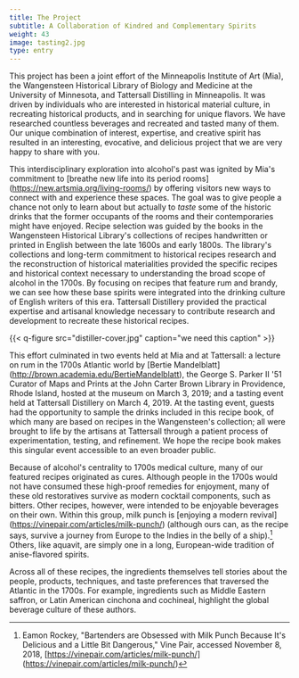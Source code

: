 ```yaml
---
title: The Project
subtitle: A Collaboration of Kindred and Complementary Spirits
weight: 43
image: tasting2.jpg
type: entry
---
```


This project has been a joint effort of the Minneapolis Institute of Art (Mia), the Wangensteen Historical Library of Biology and Medicine at the University of Minnesota, and Tattersall Distilling in Minneapolis. It was driven by individuals who are interested in historical material culture, in recreating historical products, and in searching for unique flavors. We have researched countless beverages and recreated and tasted many of them. Our unique combination of interest, expertise, and creative spirit has resulted in an interesting, evocative, and delicious project that we are very happy to share with you.

This interdisciplinary exploration into alcohol's past was ignited by Mia's commitment to [breathe new life into its period rooms] (https://new.artsmia.org/living-rooms/) by offering visitors new ways to connect with and experience these spaces. The goal was to give people a chance not only to learn about but actually to *taste* some of the historic drinks that the former occupants of the rooms and their contemporaries might have enjoyed. Recipe selection was guided by the books in the Wangensteen Historical Library's collections of recipes handwritten or printed in English between the late 1600s and early 1800s. The library's collections and long-term commitment to historical recipes research and the reconstruction of historical materialities provided the specific recipes and historical context necessary to understanding the broad scope of alcohol in the 1700s. By focusing on recipes that feature rum and brandy, we can see how these base spirits were integrated into the drinking culture of English writers of this era. Tattersall Distillery provided the practical expertise and artisanal knowledge necessary to contribute research and development to recreate these historical recipes.

{{< q-figure src="distiller-cover.jpg"  caption="we need this caption"  >}}

This effort culminated in two events held at Mia and at Tattersall: a lecture on rum in the 1700s Atlantic world by [Bertie Mandelblatt] (http://brown.academia.edu/BertieMandelblatt), the George S. Parker II '51 Curator of Maps and Prints at the John Carter Brown Library in Providence, Rhode Island, hosted at the museum on March 3, 2019; and a tasting event held at Tattersall Distillery on March 4, 2019. At the tasting event, guests had the opportunity to sample the drinks included in this recipe book, of which many are based on recipes in the Wangensteen's collection; all were brought to life by the artisans at Tattersall through a patient process of experimentation, testing, and refinement. We hope the recipe book makes this singular event accessible to an even broader public.

Because of alcohol's centrality to 1700s medical culture, many of our featured recipes originated as cures. Although people in the 1700s would not have consumed these high-proof remedies for enjoyment, many of these old restoratives survive as modern cocktail components, such as bitters. Other recipes, however, were intended to be enjoyable beverages on their own. Within this group, milk punch is [enjoying a modern revival] (https://vinepair.com/articles/milk-punch/) (although ours can, as the recipe says, survive a journey from Europe to the Indies in the belly of a ship).[^1] Others, like aquavit, are simply one in a long, European-wide tradition of anise-flavored spirits.

Across all of these recipes, the ingredients themselves tell stories about the people, products, techniques, and taste preferences that traversed the Atlantic in the 1700s. For example, ingredients such as Middle Eastern saffron, or Latin American cinchona and cochineal, highlight the global beverage culture of these authors.

[^1]: Eamon Rockey, "Bartenders are Obsessed with Milk Punch Because It's Delicious and a Little Bit Dangerous," Vine Pair, accessed November 8, 2018, [https://vinepair.com/articles/milk-punch/] (https://vinepair.com/articles/milk-punch/)
